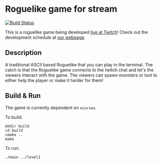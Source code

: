 # Roguelike game for stream

[![Build Status](https://travis-ci.org/YakPie/roguelike-for-stream.svg?branch=master)](https://travis-ci.org/YakPie/roguelike-for-stream)

This is a roguelike game being developed [live at Twitch](http://twitch.com/yakpie)!
Check out the development schedule at [our webpage](http://yakpie.com).

## Description

A traditional ASCII based Roguelike that you can play in the terminal. The catch is that the Roguelike game connects to the twitch chat and let's the viewers interact with the game. The viewers can spawn monsters or loot to either help the player or make it harder for them!

## Build & Run

The game is currently dependent on `ncurses`.

To build:

```
mkdir build
cd build
cmake ..
make
```

To run:

```
./main ../level1
```
